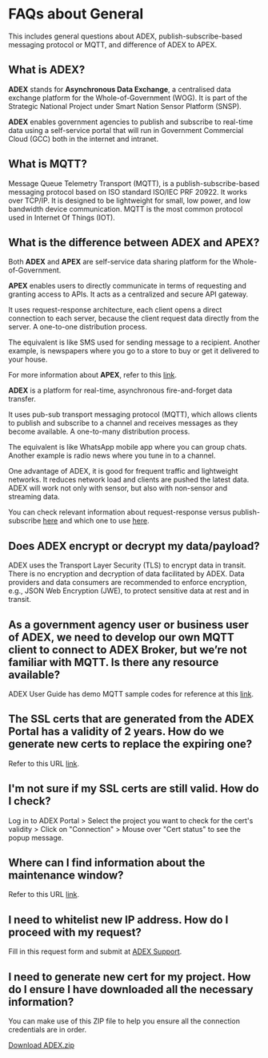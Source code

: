 # FAQs about General

This includes general questions about ADEX, publish-subscribe-based messaging protocol or MQTT, and difference of ADEX to APEX. 

## What is ADEX? 

**ADEX** stands for **Asynchronous Data Exchange**, a centralised data exchange platform for the Whole-of-Government (WOG). It is part of the Strategic National Project under Smart Nation Sensor Platform (SNSP).

**ADEX** enables government agencies to publish and subscribe to real-time data using a self-service portal that will run in Government Commercial Cloud (GCC) both in the internet and intranet.

## What is MQTT?

Message Queue Telemetry Transport (MQTT), is a publish-subscribe-based messaging protocol based on ISO standard ISO/IEC PRF 20922. It works over TCP/IP. It is designed to be lightweight for small, low power, and low bandwidth device communication. MQTT is the most common protocol used in Internet Of Things (IOT).

## What is the difference between ADEX and APEX?

Both **ADEX** and **APEX** are self-service data sharing platform for the Whole-of-Government.

**APEX** enables users to directly communicate in terms of requesting and granting access to APIs. It acts as a centralized and secure API gateway.

It uses request-response architecture, each client opens a direct connection to each server, because the client request data directly from the server. A one-to-one distribution process.

The equivalent is like SMS used for sending message to a recipient. Another example, is newspapers where you go to a store to buy or get it delivered to your house.

For more information about **APEX**, refer to this [link](https://www.developer.gov.sg/technologies/data-and-apis/apex). 

**ADEX** is a platform for real-time, asynchronous fire-and-forget data transfer.

It uses pub-sub transport messaging protocol (MQTT), which allows clients to publish and subscribe to a channel and receives messages as they become available. A one-to-many distribution process.

The equivalent is like WhatsApp mobile app where you can group chats. Another example is radio news where you tune in to a channel.

One advantage of ADEX, it is good for frequent traffic and lightweight networks. It reduces network load and clients are pushed the latest data. ADEX will work not only with sensor, but also with non-sensor and streaming data.

You can check relevant information about request-response versus publish-subscribe [here](https://blog.opto22.com/optoblog/request-response-vs-pub-sub-part-1) and which one to use [here](https://blog.opto22.com/optoblog/request-response-vs-pub-sub-part-2).

## Does ADEX encrypt or decrypt my data/payload?

ADEX uses the Transport Layer Security (TLS) to encrypt data in transit. There is no encryption and decryption of data facilitated by ADEX. Data providers and data consumers are recommended to enforce encryption, e.g., JSON Web Encryption (JWE), to protect sensitive data at rest and in transit.

## As a government agency user or business user of ADEX, we need to develop our own MQTT client to connect to ADEX Broker, but we’re not familiar with MQTT. Is there any resource available?

ADEX User Guide has demo MQTT sample codes for reference at this [link](https://docs.developer.tech.gov.sg/docs/adex-user-guide/User%20Guide/Projects?id=mqtt-client-sample-code).

## The SSL certs that are generated from the ADEX Portal has a validity of 2 years. How do we generate new certs to replace the expiring one?

Refer to this URL [link](https://docs.developer.tech.gov.sg/docs/adex-user-guide/User%20Guide/Projects?id=generate-cert).

## I'm not sure if my SSL certs are still valid. How do I check?

Log in to ADEX Portal > Select the project you want to check for the cert's validity > Click on "Connection" > Mouse over "Cert status" to see the popup message.

## Where can I find information about the maintenance window?

Refer to this URL [link](https://docs.developer.tech.gov.sg/docs/adex-user-guide/FAQs/Maintenance).

## I need to whitelist new IP address. How do I proceed with my request?

Fill in this request form and submit at [ADEX Support](https://go.gov.sg/adexsupport).


## I need to generate new cert for my project. How do I ensure I have downloaded all the necessary information?

You can make use of this ZIP file to help you ensure all the connection credentials are in order.

[Download ADEX.zip](./assets/ADEX.zip)






